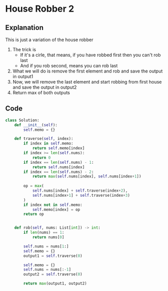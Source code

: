 # House Robber 2

## Explanation

This is just a variation of the house robber
1. The trick is
    - If it's a cirle, that means, if you have robbed first then you can't rob last
    - And if you rob second, means you can rob last
2. What we will do is remove the first element and rob and save the output in output1
3. Now, we will remove the last element and start robbing from first house and save the output in output2
4. Return max of both outputs

## Code
```python
class Solution:
    def __init__(self):
        self.memo = {}

    def traverse(self, index):
        if index in self.memo:
            return self.memo[index]
        if index >= len(self.nums):
            return 0
        if index == len(self.nums) - 1:
            return self.nums[index]
        if index == len(self.nums) - 2:
            return max(self.nums[index], self.nums[index+1])
        
        op = max(
            self.nums[index] + self.traverse(index+2),
            self.nums[index+1] + self.traverse(index+3)
        )
        if index not in self.memo:
            self.memo[index] = op
        return op


    def rob(self, nums: List[int]) -> int:
        if len(nums) == 1:
            return nums[0]

        self.nums = nums[1:]
        self.memo = {}
        output1 = self.traverse(0)

        self.memo = {}
        self.nums = nums[:-1]
        output2 = self.traverse(0)

        return max(output1, output2)
```
